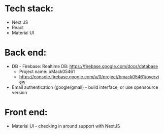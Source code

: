 # Tech stack:

- Next JS
- React
- Material UI

# Back end:

- DB - Firebase: Realtime DB: https://firebase.google.com/docs/database
  - Project name: bMack05461
  - https://console.firebase.google.com/u/0/project/bmack05461/overview
- Email authentication (google/gmail) - build interface, or use opensource version

# Front end:

- Material UI - checking in around support with NextJS
